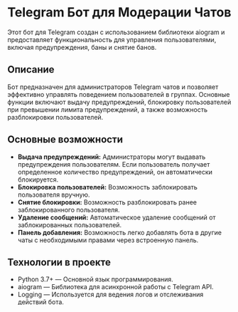 # Telegram Бот для Модерации Чатов

Этот бот для Telegram создан с использованием библиотеки aiogram и предоставляет функциональность для управления пользователями, включая предупреждения, баны и снятие банов.

## Описание

Бот предназначен для администраторов Telegram чатов и позволяет эффективно управлять поведением пользователей в группах. Основные функции включают выдачу предупреждений, блокировку пользователей при превышении лимита предупреждений, а также возможность разблокировки пользователей.

## Основные возможности

- **Выдача предупреждений:** Администраторы могут выдавать предупреждения пользователям. Если пользователь получает определенное количество предупреждений, он автоматически блокируется.
- **Блокировка пользователей:** Возможность заблокировать пользователя вручную.
- **Снятие блокировки:** Возможность разблокировать ранее заблокированного пользователя.
- **Удаление сообщений:** Автоматическое удаление сообщений от заблокированных пользователей.
- **Панель добавления:** Возможность легко добавлять бота в другие чаты с необходимыми правами через встроенную панель.

## Технологии в проекте

- Python 3.7+ — Основной язык программирования.
- aiogram — Библиотека для асинхронной работы с Telegram API.
- Logging — Используется для ведения логов и отслеживания действий бота.

## Установка и запуск

1. Клонирование репозитория:
 ``` 
git clone https://github.com/AngelinaBackend/bots.git

cd tgbotAdmin
```
 
2. Установите необходимые пакеты:
```
     pip install aiogram
```
   
3. Настройте конфигурацию:

Создайте файл config.py в корневом каталоге проекта и добавьте токен вашего бота:
```
         token = 'YOUR_BOT_TOKEN'
```
4. Запустите бота:
```
     python bot.py
```
    
## Команды

- /start — Начать взаимодействие с ботом и получить инструкцию.
- /warn — Выдать предупреждение пользователю (используется в ответ на сообщение).
- /unwarn — Снять одно предупреждение с пользователя (используется в ответ на сообщение).
- /ban — Заблокировать пользователя (используется в ответ на сообщение).
- /unban — Разблокировать пользователя (используется в ответ на сообщение).
